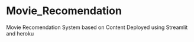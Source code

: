 # Movie_Recomendation
Movie Recomendation System based on Content
Deployed using Streamlit and heroku
